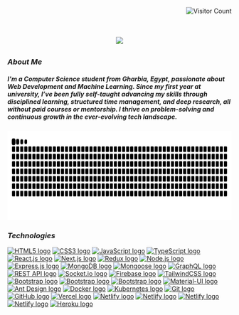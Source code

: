 <p align="right">
    <img src="https://komarev.com/ghpvc/?username=lil-de7k&label=Visitors&color=8A2BE2&style=flat" alt="Visitor Count">
</p>

<h1 align="center">
  <img src="https://readme-typing-svg.herokuapp.com/?font=Righteous&size=35&center=true&vCenter=true&width=500&height=70&duration=3000&lines=MERN+Stack+Developer;Front-end+Developer+|+React.js;+Back-end+Developer+|+Node.js;" />
</h1>
<h3 align="left"><em>About Me</em></h3>
<h5 align="left">I'm a Computer Science student from Gharbia, Egypt, passionate about Web Development and Machine Learning. Since my first year at university, I’ve been fully self-taught advancing my skills through disciplined learning, structured time management, and deep research, all without paid courses or mentorship. I thrive on problem-solving and continuous growth in the ever-evolving tech landscape.</h5>

<div align="center">

<img src="https://raw.githubusercontent.com/lil-de7k/lil-de7k/output/snake.svg" alt="Snake animation" width="1200" height="200" />
  
  <h3 align="left"><em>Technologies</em></h3>
<div align="left">
<a href="#"><img src="https://img.shields.io/static/v1?message=HTML5&logo=html5&label=&color=E34F26&logoColor=white&labelColor=&style=for-the-badge" height="23" alt="HTML5 logo" /></a>
<a href="#"><img src="https://img.shields.io/static/v1?message=CSS3&logo=css3&label=&color=1572B6&logoColor=white&labelColor=&style=for-the-badge" height="23" alt="CSS3 logo" /></a>
<a href="#"><img src="https://img.shields.io/static/v1?message=JavaScript&logo=javascript&label=&color=F7DF1E&logoColor=black&labelColor=&style=for-the-badge" height="23" alt="JavaScript logo" /></a>
<a href="#"><img src="https://img.shields.io/static/v1?message=TypeScript&logo=typescript&label=&color=3178C6&logoColor=white&labelColor=&style=for-the-badge" height="23" alt="TypeScript logo" /></a>
<a href="#"><img src="https://img.shields.io/static/v1?message=React.js&logo=react&label=&color=61DAFB&logoColor=black&labelColor=&style=for-the-badge" height="23" alt="React.js logo" /></a>
<a href="#"><img src="https://img.shields.io/static/v1?message=Next.js&logo=nextdotjs&label=&color=000000&logoColor=white&labelColor=&style=for-the-badge" height="23" alt="Next.js logo" /></a>
<a href="#"><img src="https://img.shields.io/static/v1?message=Redux&logo=redux&label=&color=764ABC&logoColor=white&labelColor=&style=for-the-badge" height="23" alt="Redux logo" /></a>
<a href="#"><img src="https://img.shields.io/static/v1?message=Node.js&logo=node.js&label=&color=339933&logoColor=white&labelColor=&style=for-the-badge" height="23" alt="Node.js logo" /></a>
<a href="#"><img src="https://img.shields.io/static/v1?message=Express.js&logo=express&label=&color=000000&logoColor=white&labelColor=&style=for-the-badge" height="23" alt="Express.js logo" /></a>
<a href="#"><img src="https://img.shields.io/static/v1?message=MongoDB&logo=mongodb&label=&color=47A248&logoColor=white&labelColor=&style=for-the-badge" height="23" alt="MongoDB logo" /></a>
<a href="#"><img src="https://img.shields.io/static/v1?message=Mongoose&logo=mongodb&label=&color=880000&logoColor=white&labelColor=&style=for-the-badge" height="23" alt="Mongoose logo" /></a>
<a href="#"><img src="https://img.shields.io/static/v1?message=GraphQL&logo=graphql&label=&color=E10098&logoColor=white&labelColor=&style=for-the-badge" height="23" alt="GraphQL logo" /></a>
<a href="#"><img src="https://img.shields.io/static/v1?message=REST API&logo=postman&label=&color=FF6C37&logoColor=white&labelColor=&style=for-the-badge" height="23" alt="REST API logo" /></a>
<a href="#"><img src="https://img.shields.io/static/v1?message=Socket.io&logo=socket.io&label=&color=010101&logoColor=white&labelColor=&style=for-the-badge" height="23" alt="Socket.io logo" /></a>
<a href="#"><img src="https://img.shields.io/static/v1?message=Firebase&logo=firebase&label=&color=FFCA28&logoColor=black&labelColor=&style=for-the-badge" height="23" alt="Firebase logo" /></a>
<a href="#"><img src="https://img.shields.io/static/v1?message=TailwindCSS&logo=tailwindcss&label=&color=06B6D4&logoColor=white&labelColor=&style=for-the-badge" height="23" alt="TailwindCSS logo" /></a>
<a href="#"><img src="https://img.shields.io/static/v1?message=Bootstrap&logo=bootstrap&label=&color=7952B3&logoColor=white&labelColor=&style=for-the-badge" height="23" alt="Bootstrap logo" /></a>
<a href="#"><img src="https://img.shields.io/static/v1?message=React+Bootstrap&logo=react-bootstrap&label=&color=411f8a&logoColor=white&labelColor=&style=for-the-badge" height="23" alt="Bootstrap logo" /></a>
<a href="#"><img src="https://img.shields.io/static/v1?message=JQuery&logo=jquery&label=&color=08359b&logoColor=white&labelColor=&style=for-the-badge" height="23" alt="Bootstrap logo" /></a>
<a href="#"><img src="https://img.shields.io/static/v1?message=Material-UI&logo=mui&label=&color=007FFF&logoColor=white&labelColor=&style=for-the-badge" height="23" alt="Material-UI logo" /></a>
<a href="#"><img src="https://img.shields.io/static/v1?message=Ant Design&logo=antdesign&label=&color=0170FE&logoColor=white&labelColor=&style=for-the-badge" height="23" alt="Ant Design logo" /></a>
<a href="#"><img src="https://img.shields.io/static/v1?message=Docker&logo=docker&label=&color=2496ED&logoColor=white&labelColor=&style=for-the-badge" height="23" alt="Docker logo" /></a>
<a href="#"><img src="https://img.shields.io/static/v1?message=Kubernetes&logo=kubernetes&label=&color=326CE5&logoColor=white&labelColor=&style=for-the-badge" height="23" alt="Kubernetes logo" /></a>
<a href="#"><img src="https://img.shields.io/static/v1?message=Git&logo=git&label=&color=F05032&logoColor=white&labelColor=&style=for-the-badge" height="23" alt="Git logo" /></a>
<a href="#"><img src="https://img.shields.io/static/v1?message=GitHub&logo=github&label=&color=181717&logoColor=white&labelColor=&style=for-the-badge" height="23" alt="GitHub logo" /></a>
<a href="#"><img src="https://img.shields.io/static/v1?message=Vercel&logo=vercel&label=&color=000000&logoColor=white&labelColor=&style=for-the-badge" height="23" alt="Vercel logo" /></a>
<a href="#"><img src="https://img.shields.io/static/v1?message=Netlify&logo=netlify&label=&color=00C7B7&logoColor=white&labelColor=&style=for-the-badge" height="23" alt="Netlify logo" /></a>
<a href="#"><img src="https://img.shields.io/static/v1?message=Jest&logo=jest&label=&color=7411cb&logoColor=white&labelColor=&style=for-the-badge" height="23" alt="Netlify logo" /></a>
<a href="#"><img src="https://img.shields.io/static/v1?message=PHP&logo=php&label=&color=4305c1&logoColor=white&labelColor=&style=for-the-badge" height="23" alt="Netlify logo" /></a>
<a href="#"><img src="https://img.shields.io/static/v1?message=Laravel&logo=laravel&label=&color=cf3a07&logoColor=white&labelColor=&style=for-the-badge" height="23" alt="Netlify logo" /></a>
<a href="#"><img src="https://img.shields.io/static/v1?message=Heroku&logo=heroku&label=&color=430098&logoColor=white&labelColor=&style=for-the-badge" height="23" alt="Heroku logo" /></a>
</div>
